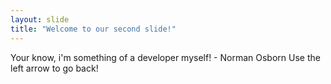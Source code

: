 ```yaml
---
layout: slide
title: "Welcome to our second slide!"
---
```

Your know, i'm something of a developer myself! - Norman Osborn
Use the left arrow to go back!